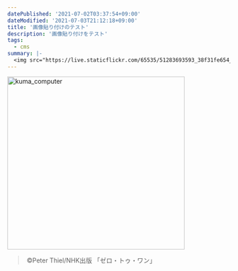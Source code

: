 ```yaml
---
datePublished: '2021-07-02T03:37:54+09:00'
dateModified: '2021-07-03T21:12:18+09:00'
title: '画像貼り付けのテスト'
description: '画像貼り付けをテスト'
tags:
  - cms
summary: |-
  <img src="https://live.staticflickr.com/65535/51283693593_38f31fe654_w.jpg" width="400" height="390" alt="kuma_computer">
---
```


<a data-flickr-embed="true" href="https://www.flickr.com/photos/193369402@N04/51283693593/in/dateposted-public/" title="kuma_computer"><img src="https://live.staticflickr.com/65535/51283693593_38f31fe654_w.jpg" width="400" height="390" alt="kuma_computer"></a><script async src="//embedr.flickr.com/assets/client-code.js" charset="utf-8"></script>

<blockquote>
<img src="/img/bio_software.png" alt="" decoding="async">
©Peter Thiel/NHK出版 「ゼロ・トゥ・ワン」
</blockquote>

